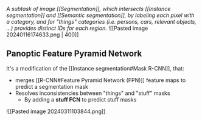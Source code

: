 _A subtask of image [[Segmentation]], which intersects [[Instance segmentation]] and [[Semantic segmentation]], by labeling each pixel with a category, and for "things" categories (i.e. persons, cars, relevant objects, ...) provides distinct IDs for each region._
![[Pasted image 20240116174633.png | 400]]
## Panoptic Feature Pyramid Network
It's a modification of the [[Instance segmentation#Mask R-CNN]], that:
- merges [[R-CNN#Feature Pyramid Network (FPN)]] feature maps to predict a segmentation mask
- Resolves inconsistencies between "things" and "stuff" masks
	- By adding a **stuff FCN** to predict stuff masks

![[Pasted image 20240311103844.png]]
